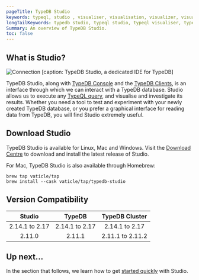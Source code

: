 ```yaml
---
pageTitle: TypeDB Studio
keywords: typeql, studio , visualiser, visualisation, visualizer, visualization
longTailKeywords: typedb studio, typeql studio, typeql visualiser, typeql visualisation, typeql visualizer, typeql visualization
Summary: An overview of TypeDB Studio.
toc: false
---
```

## What is Studio?
![Connection](/docs/images/studio/studio.png)
[caption: TypeDB Studio, a dedicated IDE for TypeDB]

TypeDB Studio, along with [TypeDB Console](../02-console/01-console.md) and the [TypeDB Clients](../03-client-api/00-overview.md), is an interface through which we can interact with a TypeDB database.
Studio allows us to execute any [TypeQL query](../11-query/00-overview.md), and visualise and investigate its results.
Whether you need a tool to test and experiment with your newly created TypeDB database, or you prefer a graphical interface for reading data from TypeDB, you will find Studio extremely useful.

## Download Studio
TypeDB Studio is available for Linux, Mac and Windows. Visit the [Download Centre](https://vaticle.com/download#typedb-studio) to download and install the latest release of Studio.

For Mac, TypeDB Studio is also available through Homebrew:

```
brew tap vaticle/tap
brew install --cask vaticle/tap/typedb-studio
```


## Version Compatibility

|     Studio     |     TypeDB      |  TypeDB Cluster  |
|:--------------:|:---------------:|:----------------:|
| 2.14.1 to 2.17 | 2.14.1 to 2.17  |  2.14.1 to 2.17  |
|     2.11.0     |     2.11.1      | 2.11.1 to 2.11.2 |


## Up next...
In the section that follows, we learn how to get [started quickly](../07-studio/01-quickstart.md) with Studio.
